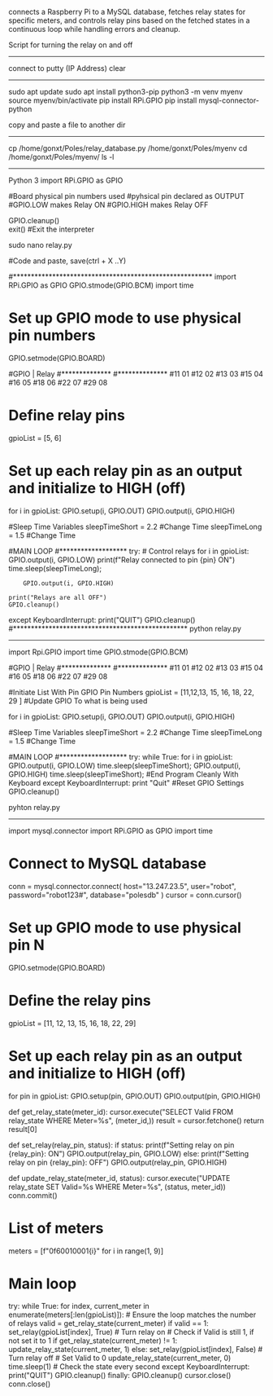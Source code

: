connects a Raspberry Pi to a MySQL database, fetches relay states for specific meters, and controls relay pins based on the fetched states in a continuous loop while handling errors and cleanup.

Script for turning the relay on and off
________________________________________
connect to putty (IP Address)
clear
*************************
sudo apt update
sudo apt install python3-pip
python3 -m venv myenv
source myenv/bin/activate
pip install RPi.GPIO
pip install mysql-connector-python

copy and paste a file to another dir
________________________________________
cp /home/gonxt/Poles/relay_database.py  /home/gonxt/Poles/myenv
cd /home/gonxt/Poles/myenv/
ls -l

*************************
Python 3
import RPi.GPIO as GPIO


#Board physical pin numbers used
#pyhsical pin declared as OUTPUT
#GPIO.LOW makes Relay ON
#GPIO.HIGH makes Relay OFF

GPIO.cleanup()           
exit()   #Exit the interpreter

sudo nano relay.py

#Code and paste, save(ctrl + X ..Y) 

#********************************************************
import RPi.GPIO as GPIO
GPIO.stmode(GPIO.BCM)
import time

# Set up GPIO mode to use physical pin numbers
GPIO.setmode(GPIO.BOARD)

#GPIO  | Relay
#**************
#**************
#11     01
#12     02
#13     03
#15     04
#16     05
#18     06
#22     07
#29     08

# Define relay pins
gpioList = [5, 6]

# Set up each relay pin as an output and initialize to HIGH (off)
for i in gpioList:
    GPIO.setup(i, GPIO.OUT)
    GPIO.output(i, GPIO.HIGH)
	
#Sleep Time Variables
sleepTimeShort = 2.2   #Change Time
sleepTimeLong = 1.5    #Change Time

#MAIN LOOP
#*******************
try:
    # Control relays
    for i in gpioList:
        GPIO.output(i, GPIO.LOW)
        print(f"Relay connected to pin {pin} ON")
        time.sleep(sleepTimeLong);
		
        GPIO.output(i, GPIO.HIGH)

    print("Relays are all OFF")
    GPIO.cleanup()
except KeyboardInterrupt:
    print("QUIT")
    GPIO.cleanup()
#*************************************************
python relay.py

	 
_________________________________________________________________________________________________________
import Rpi.GPIO
import time
GPIO.stmode(GPIO.BCM)
	 
#GPIO  | Relay
#**************
#**************
#11     01
#12     02
#13     03
#15     04
#16     05
#18     06
#22     07
#29     08
	 
#Initiate List With Pin GPIO Pin Numbers
gpioList = [11,12,13, 15, 16, 18, 22, 29 ] #Update GPIO To what is being used
	 
for i in gpioList:
	GPIO.setup(i, GPIO.OUT)
	GPIO.output(i, GPIO.HIGH)
		 
#Sleep Time Variables
sleepTimeShort = 2.2   #Change Time
sleepTimeLong = 1.5    #Change Time
	
#MAIN LOOP
#*******************
try:
   while True:
	  for i in gpioList:
		  GPIO.output(i, GPIO.LOW)
          time.sleep(sleepTimeShort);
		  GPIO.output(i, GPIO.HIGH)
		  time.sleep(sleepTimeShort);
#End Program Cleanly With Keyboard
except KeyboardInterrupt:
       print "Quit"	
#Reset GPIO Settings
GPIO.cleanup()
	
pyhton relay.py

*****************************************
import mysql.connector
import RPi.GPIO as GPIO
import time

# Connect to MySQL database
conn = mysql.connector.connect(
    host="13.247.23.5",
    user="robot",
    password="robot123#",
    database="polesdb"
)
cursor = conn.cursor()

# Set up GPIO mode to use physical pin N
GPIO.setmode(GPIO.BOARD)

# Define the relay pins
gpioList = [11, 12, 13, 15, 16, 18, 22, 29]

# Set up each relay pin as an output and initialize to HIGH (off)
for pin in gpioList:
    GPIO.setup(pin, GPIO.OUT)
    GPIO.output(pin, GPIO.HIGH)

def get_relay_state(meter_id):
    cursor.execute("SELECT Valid FROM relay_state WHERE Meter=%s", (meter_id,))
    result = cursor.fetchone()
    return result[0]

def set_relay(relay_pin, status):
    if status:
        print(f"Setting relay on pin {relay_pin}: ON")
        GPIO.output(relay_pin, GPIO.LOW)
    else:
        print(f"Setting relay on pin {relay_pin}: OFF")
        GPIO.output(relay_pin, GPIO.HIGH)

def update_relay_state(meter_id, status):
    cursor.execute("UPDATE relay_state SET Valid=%s WHERE Meter=%s", (status, meter_id))
    conn.commit()

# List of meters
meters = [f"0f60010001{i}" for i in range(1, 9)]

# Main loop
try:
    while True:
        for index, current_meter in enumerate(meters[:len(gpioList)]):  # Ensure the loop matches the number of relays
            valid = get_relay_state(current_meter)
            if valid == 1:
                set_relay(gpioList[index], True)  # Turn relay on
                # Check if Valid is still 1, if not set it to 1
                if get_relay_state(current_meter) != 1:
                    update_relay_state(current_meter, 1)
            else:
                set_relay(gpioList[index], False)  # Turn relay off
                # Set Valid to 0
                update_relay_state(current_meter, 0)
            time.sleep(1)  # Check the state every second
except KeyboardInterrupt:
    print("QUIT")
    GPIO.cleanup()
finally:
    GPIO.cleanup()
    cursor.close()
    conn.close()

			 	
               			   
	 
	 
	 
	 
	 
	 
	 
	 
	 
	 
	 
	 
	 
	 
	 
	 
	 
	 
	 
	 
	 
